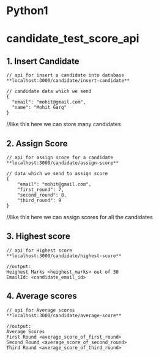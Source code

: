 # Python1  
# candidate_test_score_api  

## 1. Insert Candidate  
    // api for insert a candidate into database  
    **localhost:3000/candidate/insert-candidate**  

    // candidate data which we send  
    {  
      "email": "mohit@gmail.com",  
      "name": "Mohit Garg"  
    }  
  //like this here we can store many candidates  
  
## 2. Assign Score  
    // api for assign score for a candidate  
    **localhost:3000/candidate/assign-score**  

    // data which we send to assign score  
    {  
        "email": "mohit@gmail.com",  
        "first_round": 7,  
        "second_round": 8,  
        "third_round": 9  
    }  
  //like this here we can assign scores for all the candidates  
  
## 3. Highest score  
    // api for Highest score  
    **localhost:3000/candidate/highest-score**  

    //output:  
    Heighest Marks <heighest_marks> out of 30  
    EmailId: <candidate_email_id>  
    
## 4. Average scores  
    // api for Average scores  
    **localhost:3000/candidate/average-score**  

    //output:  
    Average Scores  
    First Round <average_score_of_first_round>  
    Second Round <average_score_of_second_round>  
    Third Round <average_score_of_third_round>  
